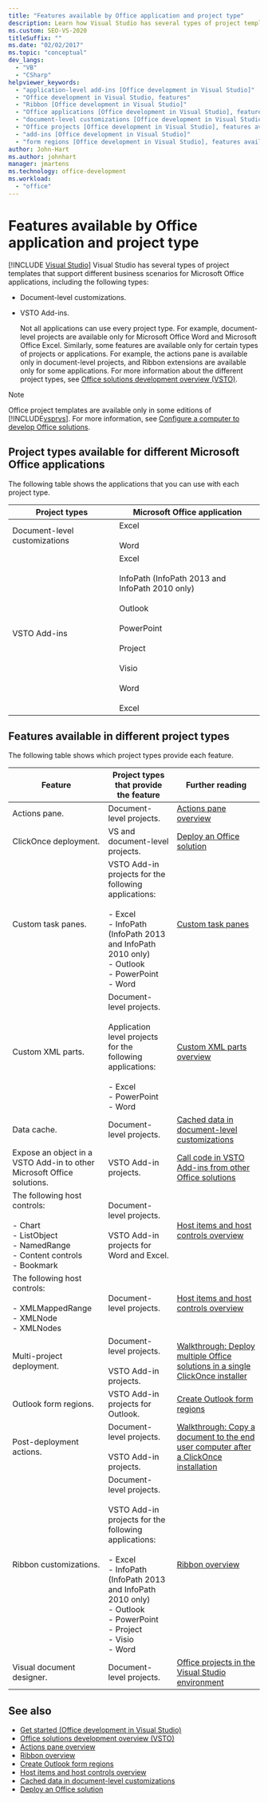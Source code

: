```yaml
---
title: "Features available by Office application and project type"
description: Learn how Visual Studio has several types of project templates that support different business scenarios for Microsoft Office applications.
ms.custom: SEO-VS-2020
titleSuffix: ""
ms.date: "02/02/2017"
ms.topic: "conceptual"
dev_langs:
  - "VB"
  - "CSharp"
helpviewer_keywords:
  - "application-level add-ins [Office development in Visual Studio]"
  - "Office development in Visual Studio, features"
  - "Ribbon [Office development in Visual Studio]"
  - "Office applications [Office development in Visual Studio], features available"
  - "document-level customizations [Office development in Visual Studio]"
  - "Office projects [Office development in Visual Studio], features available"
  - "add-ins [Office development in Visual Studio]"
  - "form regions [Office development in Visual Studio], features available"
author: John-Hart
ms.author: johnhart
manager: jmartens
ms.technology: office-development
ms.workload:
  - "office"
---
```

# Features available by Office application and project type

 [!INCLUDE [Visual Studio](~/includes/applies-to-version/vs-not-mac.md)]
  Visual Studio has several types of project templates that support different business scenarios for Microsoft Office applications, including the following types:

- Document-level customizations.

- VSTO Add-ins.

  Not all applications can use every project type. For example, document-level projects are available only for Microsoft Office Word and Microsoft Office Excel. Similarly, some features are available only for certain types of projects or applications. For example, the actions pane is available only in document-level projects, and Ribbon extensions are available only for some applications. For more information about the different project types, see [Office solutions development overview &#40;VSTO&#41;](../vsto/office-solutions-development-overview-vsto.md).

> [!NOTE]
> Office project templates are available only in some editions of [!INCLUDE[vsprvs](../sharepoint/includes/vsprvs-md.md)]. For more information, see [Configure a computer to develop Office solutions](../vsto/configuring-a-computer-to-develop-office-solutions.md).

## Project types available for different Microsoft Office applications
 The following table shows the applications that you can use with each project type.

|Project types|Microsoft Office application|
|-------------------|----------------------------------|
|Document-level customizations|Excel<br /><br /> Word|
|VSTO Add-ins|Excel<br /><br /> InfoPath (InfoPath 2013 and InfoPath 2010 only)<br /><br /> Outlook<br /><br /> PowerPoint<br /><br /> Project<br /><br /> Visio<br /><br /> Word<br /><br /> Excel|

## Features available in different project types
 The following table shows which project types provide each feature.

|Feature|Project types that provide the feature|Further reading|
|-------------|--------------------------------------------|---------------------|
|Actions pane.|Document-level projects.|[Actions pane overview](../vsto/actions-pane-overview.md)|
|ClickOnce deployment.|VS and document-level projects.|[Deploy an Office solution](../vsto/deploying-an-office-solution.md)|
|Custom task panes.|VSTO Add-in projects for the following applications:<br /><br /> -   Excel<br />-   InfoPath (InfoPath 2013 and InfoPath 2010 only)<br />-   Outlook<br />-   PowerPoint<br />-   Word|[Custom task panes](../vsto/custom-task-panes.md)|
|Custom XML parts.|Document-level projects.<br /><br /> Application level projects for the following applications:<br /><br /> -   Excel<br />-   PowerPoint<br />-   Word|[Custom XML parts overview](../vsto/custom-xml-parts-overview.md)|
|Data cache.|Document-level projects.|[Cached data in document-level customizations](../vsto/cached-data-in-document-level-customizations.md)|
|Expose an object in a VSTO Add-in to other Microsoft Office solutions.|VSTO Add-in projects.|[Call code in VSTO Add-ins from other Office solutions](../vsto/calling-code-in-vsto-add-ins-from-other-office-solutions.md)|
|The following host controls:<br /><br /> -   Chart<br />-   ListObject<br />-   NamedRange<br />-   Content controls<br />-   Bookmark|Document-level projects.<br /><br /> VSTO Add-in projects for Word and Excel.|[Host items and host controls overview](../vsto/host-items-and-host-controls-overview.md)|
|The following host controls:<br /><br /> -   XMLMappedRange<br />-   XMLNode<br />-   XMLNodes|Document-level projects.|[Host items and host controls overview](../vsto/host-items-and-host-controls-overview.md)|
|Multi-project deployment.|Document-level projects.<br /><br /> VSTO Add-in projects.|[Walkthrough: Deploy multiple Office solutions in a single ClickOnce installer](/previous-versions/dd465290(v=vs.110))|
|Outlook form regions.|VSTO Add-in projects for Outlook.|[Create Outlook form regions](../vsto/creating-outlook-form-regions.md)|
|Post-deployment actions.|Document-level projects.<br /><br /> VSTO Add-in projects.|[Walkthrough: Copy a document to the end user computer after a ClickOnce installation](/previous-versions/dd465291(v=vs.110))|
|Ribbon customizations.|Document-level projects.<br /><br /> VSTO Add-in projects for the following applications:<br /><br /> -   Excel<br />-   InfoPath (InfoPath 2013 and InfoPath 2010 only)<br />-   Outlook<br />-   PowerPoint<br />-   Project<br />-   Visio<br />-   Word|[Ribbon overview](../vsto/ribbon-overview.md)|
|Visual document designer.|Document-level projects.|[Office projects in the Visual Studio environment](../vsto/office-projects-in-the-visual-studio-environment.md)|

## See also
- [Get started &#40;Office development in Visual Studio&#41;](../vsto/getting-started-office-development-in-visual-studio.md)
- [Office solutions development overview &#40;VSTO&#41;](../vsto/office-solutions-development-overview-vsto.md)
- [Actions pane overview](../vsto/actions-pane-overview.md)
- [Ribbon overview](../vsto/ribbon-overview.md)
- [Create Outlook form regions](../vsto/creating-outlook-form-regions.md)
- [Host items and host controls overview](../vsto/host-items-and-host-controls-overview.md)
- [Cached data in document-level customizations](../vsto/cached-data-in-document-level-customizations.md)
- [Deploy an Office solution](../vsto/deploying-an-office-solution.md)